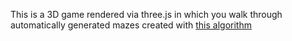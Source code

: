 This is a 3D game rendered via three.js in which you walk through automatically generated mazes created with [this algorithm](http://justinparrtech.com/JustinParr-Tech/wp-content/uploads/Creating%20Mazes%20Using%20Cellular%20Automata_v2.pdf)


